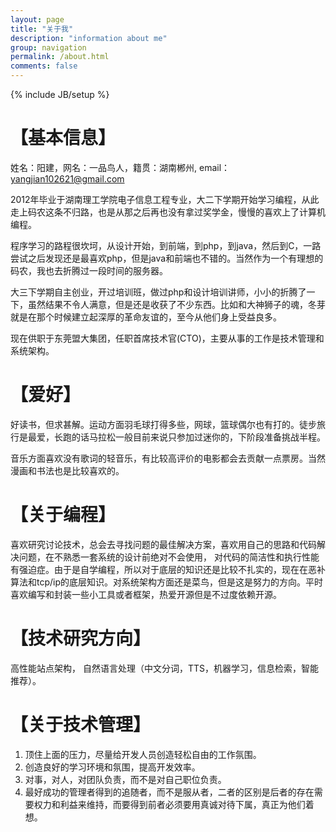 ```yaml
---
layout: page
title: "关于我"
description: "information about me"
group: navigation
permalink: /about.html
comments: false
---
```

{% include JB/setup %}

【基本信息】
====
姓名：阳建，网名：一品鸟人，籍贯：湖南郴州, email：yangjian102621@gmail.com

2012年毕业于湖南理工学院电子信息工程专业，大二下学期开始学习编程，从此走上码农这条不归路，也是从那之后再也没有拿过奖学金，慢慢的喜欢上了计算机编程。

程序学习的路程很坎坷，从设计开始，到前端，到php，到java，然后到C，一路尝试之后发现还是最喜欢php，但是java和前端也不错的。当然作为一个有理想的码农，我也去折腾过一段时间的服务器。

大三下学期自主创业，开过培训班，做过php和设计培训讲师，小小的折腾了一下，虽然结果不令人满意，但是还是收获了不少东西。比如和大神狮子的魂，冬芽就是在那个时候建立起深厚的革命友谊的，至今从他们身上受益良多。

现在供职于东莞盟大集团，任职首席技术官(CTO)，主要从事的工作是技术管理和系统架构。


【爱好】
=====
好读书，但求甚解。运动方面羽毛球打得多些，网球，篮球偶尔也有打的。徒步旅行是最爱，长跑的话马拉松一般目前来说只参加过迷你的，下阶段准备挑战半程。

音乐方面喜欢没有歌词的轻音乐，有比较高评价的电影都会去贡献一点票房。当然漫画和书法也是比较喜欢的。


【关于编程】
=======
喜欢研究讨论技术，总会去寻找问题的最佳解决方案，喜欢用自己的思路和代码解决问题，在不熟悉一套系统的设计前绝对不会使用， 对代码的简洁性和执行性能有强迫症。由于是自学编程，所以对于底层的知识还是比较不扎实的，现在在恶补算法和tcp/ip的底层知识。对系统架构方面还是菜鸟，但是这是努力的方向。平时喜欢编写和封装一些小工具或者框架，热爱开源但是不过度依赖开源。


【技术研究方向】
=======
高性能站点架构， 自然语言处理（中文分词，TTS，机器学习，信息检索，智能推荐）。


【关于技术管理】
=========
1. 顶住上面的压力，尽量给开发人员创造轻松自由的工作氛围。
2. 创造良好的学习环境和氛围，提高开发效率。
3. 对事，对人，对团队负责，而不是对自己职位负责。
4. 最好成功的管理者得到的追随者，而不是服从者，二者的区别是后者的存在需要权力和利益来维持，而要得到前者必须要用真诚对待下属，真正为他们着想。


